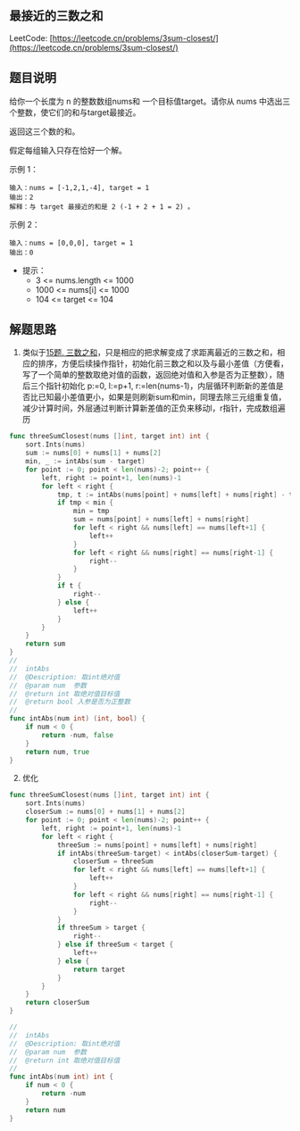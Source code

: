 ## 最接近的三数之和

LeetCode: [https://leetcode.cn/problems/3sum-closest/](https://leetcode.cn/problems/3sum-closest/)

## 题目说明

给你一个长度为 n 的整数数组nums和 一个目标值target。请你从 nums 中选出三个整数，使它们的和与target最接近。

返回这三个数的和。

假定每组输入只存在恰好一个解。


示例 1：
```text
输入：nums = [-1,2,1,-4], target = 1
输出：2
解释：与 target 最接近的和是 2 (-1 + 2 + 1 = 2) 。
```
示例 2：
```text
输入：nums = [0,0,0], target = 1
输出：0
```
- 提示： 
  - 3 <= nums.length <= 1000
  - 1000 <= nums[i] <= 1000
  - 104 <= target <= 104

## 解题思路

1. 类似于[15题. 三数之和](docs/array/0015.3sum.md)，只是相应的把求解变成了求距离最近的三数之和，相应的排序，方便后续操作指针，初始化前三数之和以及与最小差值（方便看，写了一个简单的整数取绝对值的函数，返回绝对值和入参是否为正整数），随后三个指针初始化 p:=0, l:=p+1, r:=len(nums-1)，内层循环判断新的差值是否比已知最小差值更小，如果是则刷新sum和min，同理去除三元组重复值，减少计算时间，外层通过判断计算新差值的正负来移动l，r指针，完成数组遍历

```go
func threeSumClosest(nums []int, target int) int {
	sort.Ints(nums)
	sum := nums[0] + nums[1] + nums[2]
	min, _ := intAbs(sum - target)
	for point := 0; point < len(nums)-2; point++ {
		left, right := point+1, len(nums)-1
		for left < right {
			tmp, t := intAbs(nums[point] + nums[left] + nums[right] - target)
			if tmp < min {
                min = tmp
				sum = nums[point] + nums[left] + nums[right]
				for left < right && nums[left] == nums[left+1] {
					left++
				}
				for left < right && nums[right] == nums[right-1] {
					right--
				}
			}
			if t {
				right--
			} else {
				left++
			}
		}
	}
	return sum
}
//
//  intAbs
//  @Description: 取int绝对值
//  @param num	参数
//  @return int 取绝对值目标值
//  @return bool 入参是否为正整数
//
func intAbs(num int) (int, bool) {
	if num < 0 {
		return -num, false
	}
	return num, true
}
```

2. 优化

```go
func threeSumClosest(nums []int, target int) int {
	sort.Ints(nums)
	closerSum := nums[0] + nums[1] + nums[2]
	for point := 0; point < len(nums)-2; point++ {
		left, right := point+1, len(nums)-1
		for left < right {
			threeSum := nums[point] + nums[left] + nums[right]
			if intAbs(threeSum-target) < intAbs(closerSum-target) {
				closerSum = threeSum
				for left < right && nums[left] == nums[left+1] {
					left++
				}
				for left < right && nums[right] == nums[right-1] {
					right--
				}
			}
			if threeSum > target {
				right--
			} else if threeSum < target {
				left++
			} else {
				return target
			}
		}
	}
	return closerSum
}

//
//  intAbs
//  @Description: 取int绝对值
//  @param num	参数
//  @return int 取绝对值目标值
//
func intAbs(num int) int {
	if num < 0 {
		return -num
	}
	return num
}
```
